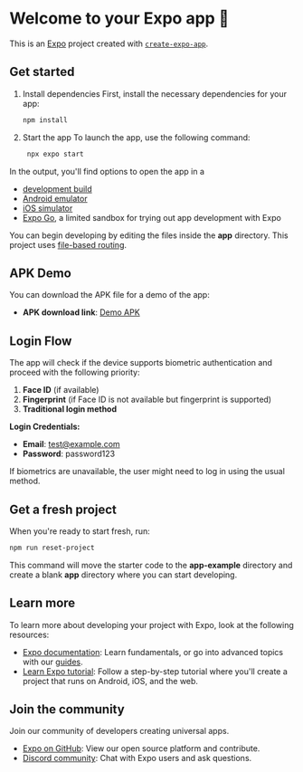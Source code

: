 # Welcome to your Expo app 👋

This is an [Expo](https://expo.dev) project created with [`create-expo-app`](https://www.npmjs.com/package/create-expo-app).

## Get started

1. Install dependencies
   First, install the necessary dependencies for your app:

   ```bash
   npm install
   ```
   
2. Start the app
   To launch the app, use the following command:

   ```bash
    npx expo start
   ```

In the output, you'll find options to open the app in a

- [development build](https://docs.expo.dev/develop/development-builds/introduction/)
- [Android emulator](https://docs.expo.dev/workflow/android-studio-emulator/)
- [iOS simulator](https://docs.expo.dev/workflow/ios-simulator/)
- [Expo Go](https://expo.dev/go), a limited sandbox for trying out app development with Expo

You can begin developing by editing the files inside the **app** directory. This project uses [file-based routing](https://docs.expo.dev/router/introduction).

## APK Demo
You can download the APK file for a demo of the app:

- **APK download link**: [Demo APK](https://expo.dev/artifacts/eas/q3AFavma6eJNmDnoEjrigT.apk)

## Login Flow
The app will check if the device supports biometric authentication and proceed with the following priority:

1. **Face ID** (if available)
2. **Fingerprint** (if Face ID is not available but fingerprint is supported)
3. **Traditional login method**
   
**Login Credentials:**

- **Email**: test@example.com
- **Password**: password123
  
If biometrics are unavailable, the user might need to log in using the usual method.

## Get a fresh project

When you're ready to start fresh, run:

```bash
npm run reset-project
```

This command will move the starter code to the **app-example** directory and create a blank **app** directory where you can start developing.

## Learn more

To learn more about developing your project with Expo, look at the following resources:

- [Expo documentation](https://docs.expo.dev/): Learn fundamentals, or go into advanced topics with our [guides](https://docs.expo.dev/guides).
- [Learn Expo tutorial](https://docs.expo.dev/tutorial/introduction/): Follow a step-by-step tutorial where you'll create a project that runs on Android, iOS, and the web.

## Join the community

Join our community of developers creating universal apps.

- [Expo on GitHub](https://github.com/expo/expo): View our open source platform and contribute.
- [Discord community](https://chat.expo.dev): Chat with Expo users and ask questions.
